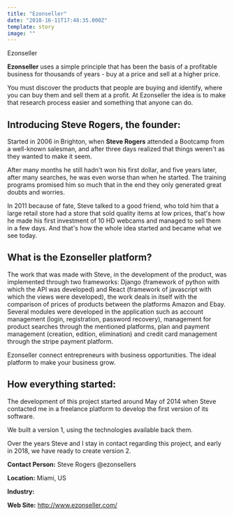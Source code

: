 ```yaml
---
title: "Ezonseller"
date: "2018-16-11T17:48:35.000Z"
template: story
image: ""
---
```


<title-2 align="centered">Ezonseller</title-2>

**Ezonseller** uses a simple principle that has been the basis of a profitable business for thousands of years - buy at a price and sell
at a higher price.

You must discover the products that people are buying and identify, where you can buy them and sell them at a profit. At Ezonseller the
idea is to make that research process easier and something that anyone can do.

## Introducing Steve Rogers, the founder:

Started in 2006 in Brighton, when **Steve Rogers** attended a Bootcamp from a well-known salesman, and after three days realized that
things weren't as they wanted to make it seem.

After many months he still hadn't won his first dollar, and five years later, after many searches, he was even worse than when he started.
The training programs promised him so much that in the end they only generated great doubts and worries.

In 2011 because of fate, Steve talked to a good friend, who told him that a large retail store had a store that sold quality items at low
prices, that's how he made his first investment of 10 HD webcams and managed to sell them in a few days. And that's how the whole idea
started and became what we see today.

## What is the Ezonseller platform?

The work that was made with Steve, in the development of the product, was implemented through two frameworks: Django (framework of python
with which the API was developed) and React (framework of javascript with which the views were developed), the work deals in itself with
the comparison of prices of products between the platforms Amazon and Ebay. Several modules were developed in the application such as
account management (login, registration, password recovery), management for product searches through the mentioned platforms, plan and
payment management (creation, edition, elimination) and credit card management through the stripe payment platform.

<block-quote>Ezonseller connect entrepreneurs with business opportunities. The ideal platform to make your business grow.</block-quote>

## How everything started:

The development of this project started around May of 2014 when Steve contacted me in a freelance platform to develop the first version
of its software.

We built a version 1, using the technologies available back them.

Over the years Steve and I stay in contact regarding this project, and early in 2018, we have ready to create version 2.


**Contact Person:** Steve Rogers @ezonsellers

**Location:** Miami, US

**Industry:** 

**Web Site:** http://www.ezonseller.com/



